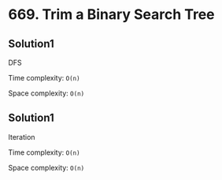 # 669. Trim a Binary Search Tree

## Solution1

DFS

Time complexity: `O(n)`

Space complexity: `O(n)`

## Solution1

Iteration

Time complexity: `O(n)`

Space complexity: `O(n)`
